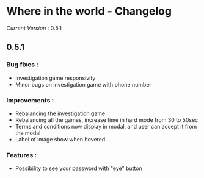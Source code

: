 # Where in the world - Changelog

_*Current Version*_ : 0.5.1

## 0.5.1
### Bug fixes :
- Investigation game responsivity
- Minor bugs on investigation game with phone number

### Improvements :
- Rebalancing the investigation game
- Rebalancing all the games, increase time in hard mode from 30 to 50sec
- Terms and conditions now display in modal, and user can accept it from the modal
- Label of image show when hovered

### Features : 
- Possibility to see your password with "eye" button
